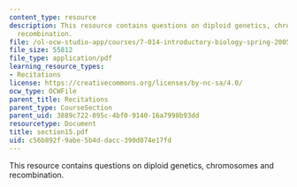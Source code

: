 ```yaml
---
content_type: resource
description: This resource contains questions on diploid genetics, chromosomes and
  recombination.
file: /ol-ocw-studio-app/courses/7-014-introductory-biology-spring-2005/c56b892f9abe5b4ddacc390d874e17fd_section15.pdf
file_size: 55812
file_type: application/pdf
learning_resource_types:
- Recitations
license: https://creativecommons.org/licenses/by-nc-sa/4.0/
ocw_type: OCWFile
parent_title: Recitations
parent_type: CourseSection
parent_uid: 3889c722-095c-4bf0-9140-16a7998b93dd
resourcetype: Document
title: section15.pdf
uid: c56b892f-9abe-5b4d-dacc-390d874e17fd
---
```

This resource contains questions on diploid genetics, chromosomes and recombination.